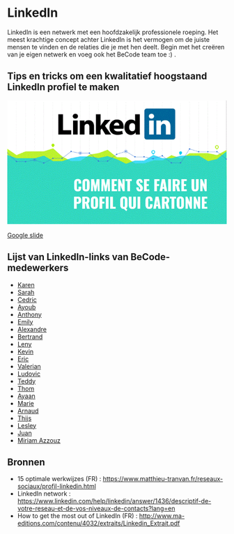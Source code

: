 # LinkedIn

LinkedIn is een netwerk met een hoofdzakelijk professionele roeping. Het meest krachtige concept achter LinkedIn is het vermogen om de juiste mensen te vinden en de relaties die je met hen deelt. Begin met het creëren van je eigen netwerk en voeg ook het BeCode team toe :) .

## Tips en tricks om een kwalitatief hoogstaand LinkedIn profiel te maken

[![](img/LinkedIn-screenshot.gif)]((https://docs.google.com/presentation/d/13Iv4DULRRGYvK84ctEKBtQAVpETP-_3ImYOX9xyUOEY/edit?usp=sharing))

[Google slide](https://docs.google.com/presentation/d/13Iv4DULRRGYvK84ctEKBtQAVpETP-_3ImYOX9xyUOEY/edit?usp=sharing)

## Lijst van LinkedIn-links van BeCode-medewerkers

- [Karen](https://www.linkedin.com/in/karenboers/)
- [Sarah](https://www.linkedin.com/in/sarah-unger-6a33583/)
- [Cedric](https://www.linkedin.com/in/cedricswaelens/)
- [Ayoub](https://www.linkedin.com/in/ayoub-mohyi/)
- [Anthony](https://www.linkedin.com/in/anthony-lim%C3%A8re/)
- [Emily](https://www.linkedin.com/in/emilymrghl/)
- [Alexandre](https://www.linkedin.com/in/pixeline/)
- [Bertrand](https://www.linkedin.com/in/bertrand-marlair/)
- [Leny](https://www.linkedin.com/in/padelnatte/)
- [Kevin](https://www.linkedin.com/in/kevin-flabat-420a74ba/)
- [Eric](https://www.linkedin.com/in/eric-m-salla/)
- [Valerian](https://www.linkedin.com/in/valerian-thomas/)
- [Ludovic](https://www.linkedin.com/in/ludovic-patho-dev/)
- [Teddy](https://www.linkedin.com/in/teddykishi/)
- [Thom](https://www.linkedin.com/in/tomcrohin/)
- [Ayaan](https://www.linkedin.com/in/ayaan-jama/)
- [Marie](https://www.linkedin.com/in/marie-thielens/)
- [Arnaud](https://www.linkedin.com/in/arnaud-duchemin-a28068151/)
- [Thijs](https://www.linkedin.com/in/thijs-lambert/)
- [Lesley](https://www.linkedin.com/in/lesleyforn/)
- [Juan](https://www.linkedin.com/in/juan-cely-ramos-88353a134/)
- [Miriam Azzouz](https://www.linkedin.com/in/miriam-azzouz-ba1607116/)

## Bronnen

- 15 optimale werkwijzes (FR) : https://www.matthieu-tranvan.fr/reseaux-sociaux/profil-linkedin.html
- LinkedIn network : https://www.linkedin.com/help/linkedin/answer/1436/descriptif-de-votre-reseau-et-de-vos-niveaux-de-contacts?lang=en
- How to get the most out of LinkedIn (FR) : http://www.ma-editions.com/contenu/4032/extraits/Linkedin_Extrait.pdf
